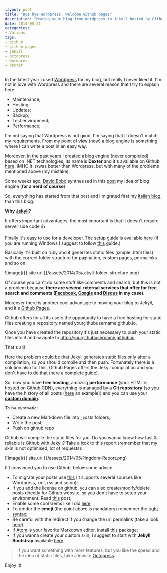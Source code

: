 ```yaml
---
layout: post
title: "Bye bye Wordpress, welcome Github pages"
description: "Moving your blog from Wordpress to Jekyll hosted by Github Pages"
date: 2014-05-21
categories:
- Various
tags:
- github
- github pages
- jekyll
- octopress
- wordpress
- dexter
---
```


In the latest year I used [Wordpress](http://wordpress.org/) for my blog, but really I never liked it. I'm not in love with Wordpress and there are several reason that I try to explain here:

- Maintenance;
- Hosting;
- Updates;
- Backup;
- Test environment;
- Performance;

I'm not saying that Wordpress is not good, I'm saying that it doesn't match my requirements.
From my point of view (now) a blog engine is something where I can write a post in an easy way.

Moreover, in the past years I created a blog engine (never completed) based on .NET technologies, its name is **Dexter** and it's available on Github [here](https://github.com/imperugo/Dexter-Blog-Engine).
IMHO it is/was better than Wordpress, but with many of the problems mentioned above (my mistake).

Some weeks ago, [David Ebbo](https://twitter.com/davidebbo) synthesised in this [post](http://blog.davidebbo.com/2014/01/moving-to-github-pages.html)  my idea of blog engine (**for a nerd of course**)

So, everything has started from that post and I migrated first my [italian blog](http://imperugo.tostring.it), than this blog.

**Why [Jekyll](http://jekyllrb.com/)?**

It offers important advantages; the most important is that it doesn't require server side code :thumbsup:

Finally it's easy to use for a developer. The setup guide is available [here](http://jekyllrb.com/docs/installation/) (if you are running Windows I suggest to follow [this](http://yizeng.me/2013/05/10/setup-jekyll-on-windows/) guide.)

Basically it's built on ruby and it generates static files (simple .html files) with the correct folder structure for pagination, custom pages, permalinks and so on.

![image]({{ site.url }}/assets/2014/05/Jekyll-folder-structure.png)

Of course you can't do some stuff like comments and search, but this is not a problem because **there are several external services that offer for free search and comments ([Facebook](https://developers.facebook.com/docs/plugins/comments), [Google](https://www.google.com/cse/) and [Disqus](http://disqus.com/) in my case).**

Moreover there is another cool advantage to moving your blog to Jekyll, and it's [Github Pages](https://pages.github.com/).

Github offers for all its users the opportunity to have a free hosting for static files creating a repository named yourgithubusername.github.io.

Once you have created the repository it's just necessary to push your static files into it and navigate to http://yourgithubusername.github.io

That's all!

Here the problem could be that Jekyll generates static files only after a compilation, so you should compile and then push.
Fortunately there is a solution also for this, Github Pages offers the Jekyll compilation and you don't have to do that ([here](https://help.github.com/articles/using-jekyll-with-pages) a complete guide).

So, now you have **free hosting**, amazing **performance** (your HTML is hosted on Github CDN), everything is managed by a **Git repository** (so you have the history of all posts ([here](https://github.com/imperugo/imperugo.github.io/commits/master/_posts/2014-03-04-how-to-use-CORS-with-ASPNET-WebAPI-2.md) an example)) and you can use your **[custom domain](https://help.github.com/categories/20/articles)**.

To be synthetic:

- Create a new Markdown file into _posts folders;
- Write the post;
- Push on github repo

Github will compile the static files for you.
Do you wanna know how fast & reliable is Github with Jekyll?
Take a look to this report (remember that my skin is not optimised, lot of requests):

![image]({{ site.url }}/assets/2014/05/Pingdom-Report.png)

If I convinced you to use Github, below some advice:

- To migrate your posts use [this](http://import.jekyllrb.com/docs/home/) (it supports several sources like Wordpress, xml, rss and so on);
- If you add the license on github, you can also create/modify/delete posts directly for Github website, so you don't have to setup your environment. Read [this](https://github.com/blog/1327-creating-files-on-github) post;
- Enable some cool Gems like I did [here](https://github.com/imperugo/imperugo.github.io/blob/master/_config.yml#L48-L52);
- To render the **emoji** (the point above is mandatory) remember the [right syntax](http://www.emoji-cheat-sheet.com/);
- Be careful with the redirect if you change the url permalink (take a look [here](https://help.github.com/articles/redirects-on-github-pages)).
- If [Atom](http://www.atom.io) is your favorite Markdown editor, install [this](https://github.com/arcath/jekyll-atom) package;
- If you wanna create your custom skin, I suggest to start with **Jekyll Bootstrap** available [here](http://jekyllbootstrap.com/).

> If you want something with more features, but you like the speed and the idea of static files, take a look to [Octopress](http://octopress.org/).

Enjoy it!
